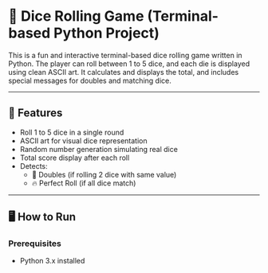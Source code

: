 # 🎲 Dice Rolling Game (Terminal-based Python Project)

This is a fun and interactive terminal-based dice rolling game written in Python. The player can roll between 1 to 5 dice, and each die is displayed using clean ASCII art. It calculates and displays the total, and includes special messages for doubles and matching dice.

---

## 📌 Features

- Roll 1 to 5 dice in a single round
- ASCII art for visual dice representation
- Random number generation simulating real dice
- Total score display after each roll
- Detects:
  - 🎉 Doubles (if rolling 2 dice with same value)
  - 🔥 Perfect Roll (if all dice match)

---

## 🖥️ How to Run

### Prerequisites
- Python 3.x installed
